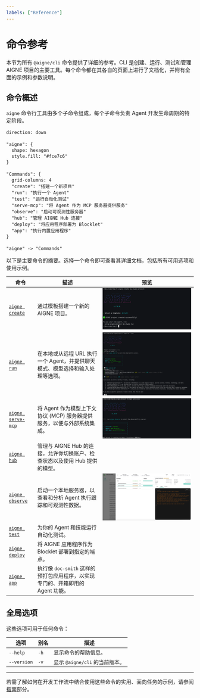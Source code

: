 ```yaml
---
labels: ["Reference"]
---
```


# 命令参考

本节为所有 `@aigne/cli` 命令提供了详细的参考。CLI 是创建、运行、测试和管理 AIGNE 项目的主要工具。每个命令都在其各自的页面上进行了文档化，并附有全面的示例和参数说明。

## 命令概述

`aigne` 命令行工具由多个子命令组成，每个子命令负责 Agent 开发生命周期的特定阶段。

```d2
direction: down

"aigne": {
  shape: hexagon
  style.fill: "#fce7c6"
}

"Commands": {
  grid-columns: 4
  "create": "搭建一个新项目"
  "run": "执行一个 Agent"
  "test": "运行自动化测试"
  "serve-mcp": "将 Agent 作为 MCP 服务器提供服务"
  "observe": "启动可观测性服务器"
  "hub": "管理 AIGNE Hub 连接"
  "deploy": "将应用程序部署为 Blocklet"
  "app": "执行内置应用程序"
}

"aigne" -> "Commands"
```

以下是主要命令的摘要。选择一个命令即可查看其详细文档，包括所有可用选项和使用示例。

| 命令                                                      | 描述                                                                                                      | 预览 |
| --------------------------------------------------------- | ------------------------------------------------------------------------------------------------------------- | ------- |
| [`aigne create`](./command-reference-create.md)               | 通过模板搭建一个新的 AIGNE 项目。                                                                             | ![使用默认模板创建项目](../assets/create/create-project-using-default-template-success-message.png) |
| [`aigne run`](./command-reference-run.md)                     | 在本地或从远程 URL 执行一个 Agent，并提供聊天模式、模型选择和输入处理等选项。                                     | ![在聊天模式下运行项目](../assets/run/run-default-template-project-in-chat-mode.png) |
| [`aigne serve-mcp`](./command-reference-serve-mcp.md)         | 将 Agent 作为模型上下文协议 (MCP) 服务器提供服务，以便与外部系统集成。                                          | ![运行 MCP 服务器](../assets/run-mcp-service.png) |
| [`aigne hub`](./command-reference-hub.md)                     | 管理与 AIGNE Hub 的连接，允许你切换账户、检查状态以及使用 Hub 提供的模型。                                      |         |
| [`aigne observe`](./command-reference-observe.md)             | 启动一个本地服务器，以查看和分析 Agent 执行跟踪和可观测性数据。                                                 | ![在可观测性 UI 中查看调用详情](../assets/observe/observe-view-call-details.png) |
| [`aigne test`](./command-reference-test.md)                   | 为你的 Agent 和技能运行自动化测试。                                                                           |         |
| [`aigne deploy`](./command-reference-deploy.md)               | 将 AIGNE 应用程序作为 Blocklet 部署到指定的端点。                                                             |         |
| [`aigne app`](./command-reference-built-in-apps.md)           | 执行像 `doc-smith` 这样的预打包应用程序，以实现专门的、开箱即用的 Agent 功能。                                  |         |

## 全局选项

这些选项可用于任何命令：

| 选项        | 别名 | 描述                                         |
| ----------- | ----- | -------------------------------------------- |
| `--help`    | `-h`  | 显示命令的帮助信息。                         |
| `--version` | `-v`  | 显示 `@aigne/cli` 的当前版本。               |

---

若需了解如何在开发工作流中结合使用这些命令的实用、面向任务的示例，请参阅[指南](./guides.md)部分。
